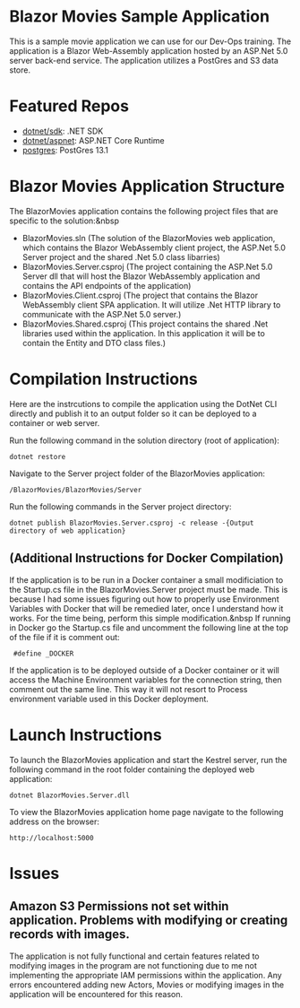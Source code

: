 # Blazor Movies Sample Application
This is a sample movie application we can use for our Dev-Ops training.  The application is a Blazor Web-Assembly application hosted by an ASP.Net 5.0 server back-end service.  The application utilizes a PostGres and S3 data store.

# Featured Repos

* [dotnet/sdk](https://hub.docker.com/_/microsoft-dotnet-sdk/): .NET SDK
* [dotnet/aspnet](https://hub.docker.com/_/microsoft-dotnet-aspnet/): ASP.NET Core Runtime
* [postgres](https://hub.docker.com/_/postgres?tab=tags&page=1&ordering=last_updated): PostGres 13.1

# Blazor Movies Application Structure
The BlazorMovies application contains the following project files that are specific to the solution:&nbsp
* BlazorMovies.sln (The solution of the BlazorMovies web application, which contains the Blazor WebAssembly client project, the ASP.Net 5.0 Server project and the shared .Net 5.0 class libarries)
* BlazorMovies.Server.csproj (The project containing the ASP.Net 5.0 Server dll that will host the Blazor WebAssembly application and contains the API endpoints of the application)
* BlazorMovies.Client.csproj (The project that contains the Blazor WebAssembly client SPA application.  It will utilize .Net HTTP library to communicate with the ASP.Net 5.0 server.)
* BlazorMovies.Shared.csproj (This project contains the shared .Net libraries used within the application.  In this application it will be to contain the Entity and DTO class files.)

# Compilation Instructions
Here are the instrcutions to compile the application using the DotNet CLI directly and publish it to an output folder so it can be deployed to a container or web server.

Run the following command in the solution directory (root of application):
```console
dotnet restore
```

Navigate to the Server project folder of the BlazorMovies application:
```console
/BlazorMovies/BlazorMovies/Server
```

Run the following commands in the Server project directory:
```console
dotnet publish BlazorMovies.Server.csproj -c release -{Output directory of web application}
```

## (Additional Instructions for Docker Compilation)
If the application is to be run in a Docker container a small modificiation to the Startup.cs file in the BlazorMovies.Server project must be made.  This is because I had some issues figuring out how to properly use Environment Variables with Docker that will be remedied later, once I understand how it works.  For the time being, perform this simple modification.&nbsp
If running in Docker go the Startup.cs file and uncomment the following line at the top of the file if it is comment out:
```console
 #define _DOCKER
```
If the application is to be deployed outside of a Docker container or it will access the Machine Environment variables for the connection string, then comment out the same line.  This way it will not resort to Process environment variable used in this Docker deployment.
  
# Launch Instructions
To launch the BlazorMovies application and start the Kestrel server, run the following command in the root folder containing the deployed web application:
```console
dotnet BlazorMovies.Server.dll
```

To view the BlazorMovies application home page navigate to the following address on the browser:
```console
http://localhost:5000
```
# Issues
## Amazon S3 Permissions not set within application.  Problems with modifying or creating records with images.
The application is not fully functional and certain features related to modifying images in the program are not functioning due to me not implementing the appropriate IAM permissions within the application.  Any errors encountered adding new Actors, Movies or modifying images in the application will be encountered for this reason.